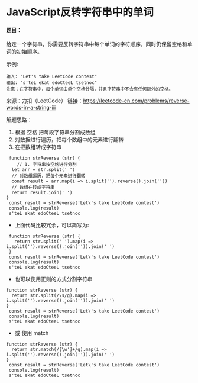# JavaScript反转字符串中的单词

#### 题目：
  给定一个字符串，你需要反转字符串中每个单词的字符顺序，同时仍保留空格和单词的初始顺序。

示例:
```
输入: "Let's take LeetCode contest"
输出: "s'teL ekat edoCteeL tsetnoc" 
注意：在字符串中，每个单词由单个空格分隔，并且字符串中不会有任何额外的空格。
```
来源：力扣（LeetCode）
链接：https://leetcode-cn.com/problems/reverse-words-in-a-string-iii

解题思路：
1. 根据 空格 把每段字符串分割成数组
2. 对数据进行遍历，把每个数组中的元素进行翻转
3. 在把数组转成字符串

```
 function strReverse (str) {
    // 1. 字符串按空格进行分割
  let arr = str.split(' ')
  // 对数组遍历，把每个元素进行翻转
  const result = arr.map(i => i.split('').reverse().join(''))
  // 数组在转成字符串
  return result.join(' ')
}
 const result = strReverse('Let\'s take LeetCode contest')
 console.log(result)
 s'teL ekat edoCteeL tsetnoc
```
- 上面代码比较冗余，可以简写为:
```
 function strReverse (str) {
   return str.split(' ').map(i => i.split('').reverse().join('')).join(' ')
 }
 const result = strReverse('Let\'s take LeetCode contest')
 console.log(result)
 s'teL ekat edoCteeL tsetnoc
```
- 也可以使用正则的方式分割字符串
```
function strReverse (str) {
  return str.split(/\s/g).map(i => i.split('').reverse().join('')).join(' ')
}
 const result = strReverse('Let\'s take LeetCode contest')
 console.log(result)
 s'teL ekat edoCteeL tsetnoc
```
- 或 使用 match
```
function strReverse (str) {
  return str.match(/[\w']+/g).map(i => i.split('').reverse().join('')).join(' ')
}
 const result = strReverse('Let\'s take LeetCode contest')
 console.log(result)
 s'teL ekat edoCteeL tsetnoc
```